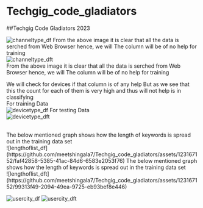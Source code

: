 # Techgig_code_gladiators
##Techgig Code Gladiators 2023<br>

![channeltype_df](https://github.com/meetshingala7/Techgig_code_gladiators/assets/123167152/44a57cf2-f9b4-4b7c-afc2-2cc808e0d77e)
From the above image it is clear that all the data is serched from Web Browser hence, we will The column will be of no help for training<br>
![channeltype_dft](https://github.com/meetshingala7/Techgig_code_gladiators/assets/123167152/2fbb096c-057d-4dbf-a693-6b2e8151bacd)
<br>From the above image it is clear that all the data is serched from Web Browser hence, we will The column will be of no help for training

We will check for devices if that column is of any help
But as we see that this the count for each of them is very high and thus will not help is in classifying <br>
For training Data<br>
![devicetype_df](https://github.com/meetshingala7/Techgig_code_gladiators/assets/123167152/ffd58bf8-f001-483b-8735-5f3cc831f2cb)
For testing Data<br>
![devicetype_dft](https://github.com/meetshingala7/Techgig_code_gladiators/assets/123167152/8691fc97-f2ef-4d03-a3ed-ecea706d69af)

<br>
The below mentioned graph shows how the length of keywords is spread out in the training data set<br>
![lengthoflist_df](https://github.com/meetshingala7/Techgig_code_gladiators/assets/123167152/faf42858-5385-41ac-84d6-6583e2053f76)
The below mentioned graph shows how the length of keywords is spread out in the training data set<br>
![lengthoflist_dft](https://github.com/meetshingala7/Techgig_code_gladiators/assets/123167152/99313f49-2094-49ea-9725-eb93bef8e446)

![usercity_df](https://github.com/meetshingala7/Techgig_code_gladiators/assets/123167152/8e017efb-f039-4352-8dff-f9a71cd3fb5e)
![usercity_dft](https://github.com/meetshingala7/Techgig_code_gladiators/assets/123167152/d4981c8a-89e1-41d7-a5da-7b378fce18bb)
